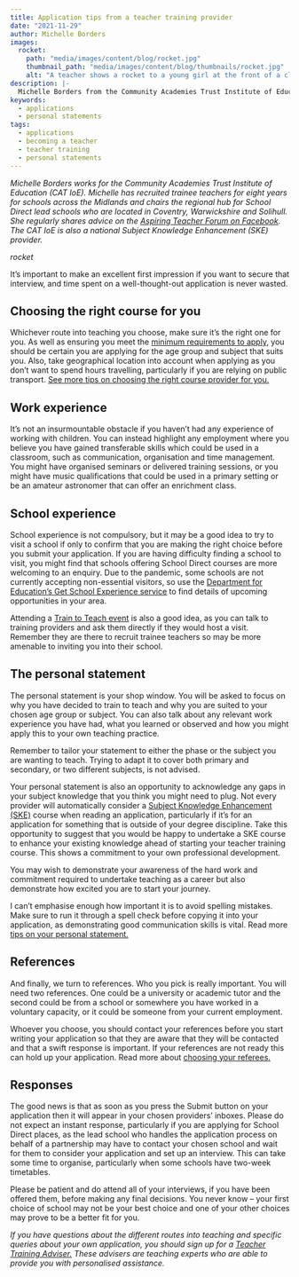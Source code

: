 ```yaml
---
title: Application tips from a teacher training provider
date: "2021-11-29"
author: Michelle Borders
images:
  rocket:
    path: "media/images/content/blog/rocket.jpg"
    thumbnail_path: "media/images/content/blog/thumbnails/rocket.jpg"
    alt: "A teacher shows a rocket to a young girl at the front of a classroom as other students watch"
description: |-
  Michelle Borders from the Community Academies Trust Institute of Education has recruited trainee teachers for eight years. Here she shares her top tips on the application process.
keywords:
  - applications
  - personal statements
tags:
  - applications
  - becoming a teacher
  - teacher training
  - personal statements
---
```


_Michelle Borders works for the Community Academies Trust Institute of Education (CAT IoE). Michelle has recruited trainee teachers for eight years for schools across the Midlands and chairs the regional hub for School Direct lead schools who are located in Coventry, Warwickshire and Solihull. She regularly shares advice on the [Aspiring Teacher Forum on Facebook](https://www.facebook.com/groups/1357146377672255). The CAT IoE is also a national Subject Knowledge Enhancement (SKE) provider._

$rocket$

It’s important to make an excellent first impression if you want to secure that interview, and time spent on a well-thought-out application is never wasted.

## Choosing the right course for you

Whichever route into teaching you choose, make sure it’s the right one for you. As well as ensuring you meet the [minimum requirements to apply](/steps-to-become-a-teacher#step-2), you should be certain you are applying for the age group and subject that suits you. Also, take geographical location into account when applying as you don’t want to spend hours travelling, particularly if you are relying on public transport. [See more tips on choosing the right course provider for you.](/blog/choosing-the-right-teacher-training-course-provider)

## Work experience

It’s not an insurmountable obstacle if you haven’t had any experience of working with children. You can instead highlight any employment where you believe you have gained transferable skills which could be used in a classroom, such as communication, organisation and time management. You might have organised seminars or delivered training sessions, or you might have music qualifications that could be used in a primary setting or be an amateur astronomer that can offer an enrichment class.

## School experience

School experience is not compulsory, but it may be a good idea to try to visit a school if only to confirm that you are making the right choice before you submit your application. If you are having difficulty finding a school to visit, you might find that schools offering School Direct courses are more welcoming to an enquiry. Due to the pandemic, some schools are not currently accepting non-essential visitors, so use the [Department for Education’s Get School Experience service](https://schoolexperience.education.gov.uk/) to find details of upcoming opportunities in your area.

Attending a [Train to Teach event](/event-categories/train-to-teach-events) is also a good idea, as you can talk to training providers and ask them directly if they would host a visit. Remember they are there to recruit trainee teachers so may be more amenable to inviting you into their school.

## The personal statement

The personal statement is your shop window. You will be asked to focus on why you have decided to train to teach and why you are suited to your chosen age group or subject. You can also talk about any relevant work experience you have had, what you learned or observed and how you might apply this to your own teaching practice.

Remember to tailor your statement to either the phase or the subject you are wanting to teach. Trying to adapt it to cover both primary and secondary, or two different subjects, is not advised.

Your personal statement is also an opportunity to acknowledge any gaps in your subject knowledge that you think you might need to plug. Not every provider will automatically consider a [Subject Knowledge Enhancement (SKE)](improve-your-subject-knowledge) course when reading an application, particularly if it’s for an application for something that is outside of your degree discipline. Take this opportunity to suggest that you would be happy to undertake a SKE course to enhance your existing knowledge ahead of starting your teacher training course. This shows a commitment to your own professional development.

You may wish to demonstrate your awareness of the hard work and commitment required to undertake teaching as a career but also demonstrate how excited you are to start your journey.

I can’t emphasise enough how important it is to avoid spelling mistakes. Make sure to run it through a spell check before copying it into your application, as demonstrating good communication skills is vital. Read more [tips on your personal statement.](/tips-on-applying-for-teacher-training#your-personal-statement)

## References

And finally, we turn to references. Who you pick is really important. You will need two references. One could be a university or academic tutor and the second could be from a school or somewhere you have worked in a voluntary capacity, or it could be someone from your current employment.

Whoever you choose, you should contact your references before you start writing your application so that they are aware that they will be contacted and that a swift response is important. If your references are not ready this can hold up your application. Read more about [choosing your referees.](/tips-on-applying-for-teacher-training#choose-your-referees)

## Responses

The good news is that as soon as you press the Submit button on your application then it will appear in your chosen providers’ inboxes. Please do not expect an instant response, particularly if you are applying for School Direct places, as the lead school who handles the application process on behalf of a partnership may have to contact your chosen school and wait for them to consider your application and set up an interview. This can take some time to organise, particularly when some schools have two-week timetables.

Please be patient and do attend all of your interviews, if you have been offered them, before making any final decisions. You never know – your first choice of school may not be your best choice and one of your other choices may prove to be a better fit for you.

_If you have questions about the different routes into teaching and specific queries about your own application, you should sign up for a [Teacher Training Adviser.](https://adviser-getintoteaching.education.gov.uk/) These advisers are teaching experts who are able to provide you with personalised assistance._
